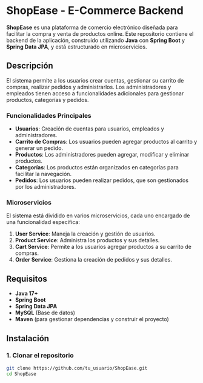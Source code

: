 # ShopEase - E-Commerce Backend

**ShopEase** es una plataforma de comercio electrónico diseñada para facilitar la compra y venta de productos online. Este repositorio contiene el backend de la aplicación, construido utilizando **Java** con **Spring Boot** y **Spring Data JPA**, y está estructurado en microservicios.

## Descripción

El sistema permite a los usuarios crear cuentas, gestionar su carrito de compras, realizar pedidos y administrarlos. Los administradores y empleados tienen acceso a funcionalidades adicionales para gestionar productos, categorías y pedidos.

### Funcionalidades Principales

- **Usuarios**: Creación de cuentas para usuarios, empleados y administradores.
- **Carrito de Compras**: Los usuarios pueden agregar productos al carrito y generar un pedido.
- **Productos**: Los administradores pueden agregar, modificar y eliminar productos.
- **Categorías**: Los productos están organizados en categorías para facilitar la navegación.
- **Pedidos**: Los usuarios pueden realizar pedidos, que son gestionados por los administradores.

### Microservicios

El sistema está dividido en varios microservicios, cada uno encargado de una funcionalidad específica:

1. **User Service**: Maneja la creación y gestión de usuarios.
2. **Product Service**: Administra los productos y sus detalles.
3. **Cart Service**: Permite a los usuarios agregar productos a su carrito de compras.
4. **Order Service**: Gestiona la creación de pedidos y sus detalles.

## Requisitos

- **Java 17+**
- **Spring Boot**
- **Spring Data JPA**
- **MySQL** (Base de datos)
- **Maven** (para gestionar dependencias y construir el proyecto)

## Instalación

### 1. Clonar el repositorio

```bash
git clone https://github.com/tu_usuario/ShopEase.git
cd ShopEase
